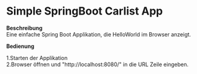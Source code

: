 # Simple SpringBoot Carlist App

**Beschreibung**  
Eine einfache Spring Boot Applikation, die HelloWorld im Browser anzeigt.

**Bedienung**  

1.Starten der Applikation  
2.Browser öffnen und "http://localhost:8080/" in die URL Zeile eingeben.


